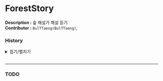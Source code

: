 # ForestStory

**Description :** 숲 해설가 해설 듣기  
**Contributor :** `BulTTaeng(BulTTaeng)`,  

### History

<details>
<summary>접기/펼치기</summary><br>

`2022.08.30`  
- Init
- 기본적인 firebase 연동
- 로그아웃 수정
- SignUp

`2022.08.31`  
- Login
- 음악 플레이어(MediaStore)

`2022.09.01`  
- Logout
- Exoplayer

`2022.09.02`  
- PendingIntent
- PlayerNotificationManager

`2022.09.05`  
- 한개만 선택 되는 recyclerView 추가
- 해설 파일 불러오는 코드 추가
- 여러개의 음원 play 추가

`2022.09.06`  
- 지정한 음악 play 및 notification bar , detail page 정보 update
- 뒤로가기로 Exoplayer release

`2022.09.08`  
- Google Login 구현 
- 로그아웃 구현

`2022.09.13`  
- Setting Page recyclerview 구현
- 산 터치 이벤트 적용
- 거리 순 정렬 추가

`2022.09.14`  
- 회원 탈퇴 추가
- repository Live data -> Flow

`2022.09.15`  
- audioPlayer Fragment UI 수정

`2022.09.19`  
- 숲 해설가 페이지 추가
- 숲 해설가 data load
- lifecycle 문제 해결

`2022.09.20`  
- 숲 해설가 프로파일 페이지 추가
- 숲 해설가 프로파일 페이지에서 audioActivity 라우팅 추가
- 숲 해설가의 audio 파일, mountain 만 불러오는 로직 추가(mountain , audio ViewModel)

`2022.09.21`  
- LiveData + Observe -> EventFlow + emit + collect
- commentatorReservationPage 구현

`2022.09.22`  
- 검색 기능 이름 -> hashTag
- popupMenu 추가

`2022.09.23`  
- 해설가 검색 페이지 구현
- hashTag show

`2022.09.26`  
- 숲 해설가 예약페이지 캘린더 구현
- 산 고르기 구현

`2022.09.27`  
- firebase 동기화 제대로 수정

`2022.09.28`  
- 프로필 변경 추가
- 회전에 각 페이지가 대응할 수 있도록 수정

`2022.09.30`  
- 스켈레톤 로딩 화면 추가

`2022.10.06`  
- google analysis 연동
- firebase bom 버전 업데이트

`2022.10.18`  
- 산 및 숲 페이지 구조 , db 구조 수정

`2022.10.19`  
- Firebase DynamicLink handle 코드 추가

`2022.10.20`  
- Detail page , audio play page 수정

`2022.10.21`  
- AnimationX로 animation추가
- db 구조 수정
- Detail Page UI 및 DetailPageLocation data class 수정

`2022.10.24`  
- Reservation page 프로그램 고르기 update
- Reservation , search page UI 수정

`2022.10.25`  
- ProfilePage 추가
- 기존 로직 수정(개별적 오디오 -> 프로그램)
- db field 수정

`2022.11.04`  
- HashTage수정 text Field 추가
- 숲 해설가, 사용자에 따른 프로필 page view 변경

`2022.11.07`  
- 로그인 과정 Figma version으로 업데이트
- MakeProfile 추가

</details><br>  

--- 

### TODO